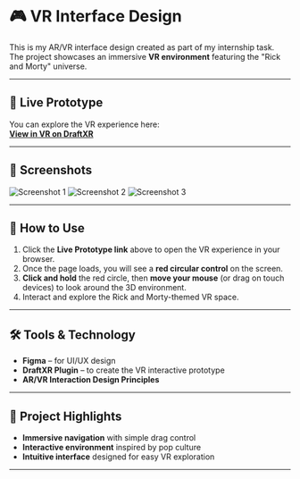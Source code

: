 # 🎮 VR Interface Design 

This is my AR/VR interface design created as part of my internship task.  
The project showcases an immersive **VR environment** featuring the "Rick and Morty" universe.

---

## 🔗 Live Prototype
You can explore the VR experience here:  
[**View in VR on DraftXR**](https://app.draftxr.com/vr/jQQhw5)

---

## 📸 Screenshots
![Screenshot 1](screenshot1.png)
![Screenshot 2](screenshot2.png)
![Screenshot 3](screenshot3.png)

---

## 📖 How to Use
1. Click the **Live Prototype link** above to open the VR experience in your browser.
2. Once the page loads, you will see a **red circular control** on the screen.
3. **Click and hold** the red circle, then **move your mouse** (or drag on touch devices) to look around the 3D environment.
4. Interact and explore the Rick and Morty-themed VR space.

---

## 🛠 Tools & Technology
- **Figma** – for UI/UX design
- **DraftXR Plugin** – to create the VR interactive prototype
- **AR/VR Interaction Design Principles**

---

## 📌 Project Highlights
- **Immersive navigation** with simple drag control
- **Interactive environment** inspired by pop culture
- **Intuitive interface** designed for easy VR exploration

---



